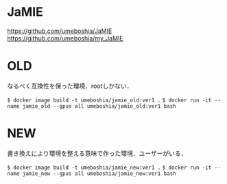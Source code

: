# JaMIE
https://github.com/umeboshia/JaMIE
https://github.com/umeboshia/my_JaMIE

# OLD
なるべく互換性を保った環境．rootしかない．

`$ docker image build -t umeboshia/jamie_old:ver1 .`
`$ docker run -it --name jamie_old --gpus all umeboshia/jamie_old:ver1 bash`

# NEW
書き換えにより環境を整える意味で作った環境．ユーザーがいる．

`$ docker image build -t umeboshia/jamie_new:ver1 .`
`$ docker run -it --name jamie_new --gpus all umeboshia/jamie_new:ver1 bash`
